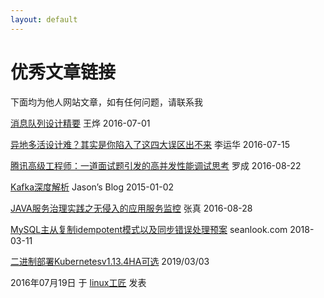 ```yaml
---
layout: default
---
```


# 优秀文章链接

下面均为他人网站文章，如有任何问题，请联系我

[消息队列设计精要](https://tech.meituan.com/2016/07/01/mq-design.html)  王烨 2016-07-01

[异地多活设计难？其实是你陷入了这四大误区出不来](http://mp.weixin.qq.com/s?__biz=MjM5MDE0Mjc4MA==&mid=2650993345&idx=1&sn=f460c51ad3dfd1da4d41e0a408969c54)  李运华 2016-07-15

[腾讯高级工程师：一道面试题引发的高并发性能调试思考](http://dbaplus.cn/news-21-625-1.html)  罗成 2016-08-22

[Kafka深度解析](http://www.jasongj.com/2015/01/02/Kafka%E6%B7%B1%E5%BA%A6%E8%A7%A3%E6%9E%90/)  Jason’s Blog 2015-01-02

[JAVA服务治理实践之无侵入的应用服务监控](http://chuansong.me/n/603660351655)  张真 2016-08-28

[MySQL主从复制idempotent模式以及同步错误处理预案](http://seanlook.com/2018/03/11/mysql-replication-error-and-idempotent/) seanlook.com 2018-03-11

[二进制部署Kubernetesv1.13.4HA可选](https://zhangguanzhang.github.io/2019/03/03/kubernetes-1-13-4/)  2019/03/03







2016年07月19日 于 [linux工匠](https://bbotte.github.io/) 发表